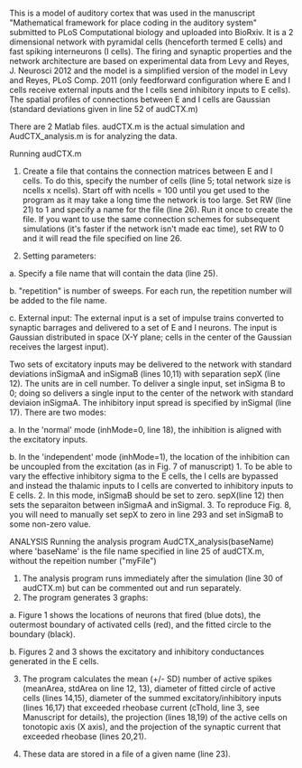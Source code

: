 This is a model of auditory cortex that was used in the manuscript "Mathematical framework for place coding in the auditory system" submitted to PLoS Computational biology and uploaded into BioRxiv. It is a 2 dimensional network with pyramidal cells (henceforth termed E cells) and fast spiking interneurons (I cells).  The firing and synaptic properties and the network architecture are based on experimental data from Levy and Reyes, J. Neurosci 2012 and the model is a simplified version of the model in Levy and Reyes, PLoS Comp. 2011 (only feedforward configuration where E and I cells receive external inputs and the I cells send inhibitory inputs to E cells). The spatial profiles of connections between E and I cells are Gaussian (standard deviations given in line 52 of audCTX.m)

There are 2 Matlab files.  audCTX.m is the actual simulation and AudCTX_analysis.m is for analyzing the data.  

Running audCTX.m
1. Create a file that contains the connection matrices between E and I cells. To do this, specify the number of cells (line 5; total network size is ncells x ncells). Start off with ncells = 100 until you get used to the program as it may take a long time the network is too large.  Set RW (line 21) to 1 and specify a name for the file (line 26).  Run it once to create the file.  If you want to use the same connection schemes for subsequent simulations (it's faster if the network isn't made eac time), set RW to 0 and it will read the file specified on line 26.

2. Setting parameters: 

a. Specify a file name that will contain the data (line 25).

b. "repetition" is number of sweeps.  For each run, the repetition number will be added to the file name.

c. External input: The external input is a set of impulse trains converted to synaptic barrages and delivered to a set of E and I neurons.  The input is Gaussian distributed in space (X-Y plane; cells in the center of the Gaussian receives the largest input). 

  Two sets of excitatory inputs may be delivered to the network with standard deviations inSigmaA and inSigmaB (lines 10,11) with separation sepX (line 12).  The units are in cell number. To deliver a single input, set inSigma B to 0; doing so delivers a single input to the center of the network with standard deviaion inSigmaA. 
  The inhibitory input spread is specified by inSigmaI (line 17). There are two modes:
  
a. In the 'normal' mode (inhMode=0, line 18), the inhibition is aligned with the excitatory inputs.

b. In the 'independent' mode (inhMode=1), the location of the inhibition can be uncoupled from the excitation (as in Fig. 7 of manuscript)
    1. To be able to vary the effective inhibitory sigma to the E cells, the I cells are bypassed and instead the thalamic inputs to I cells are converted to 
    inhibitory inputs to E cells.
    2. In this mode, inSigmaB should be set to zero. sepX(line 12) then sets the separaiton between inSigmaA and inSigmaI.
    3. To reproduce Fig. 8, you will need to manually set sepX to zero in line 293 and set inSigmaB to some non-zero value.

ANALYSIS
Running the analysis program AudCTX_analysis(baseName) where 'baseName' is the file name specified in line 25 of audCTX.m, without the repeition number ("myFile")
1. The analysis program runs immediately after the simulation (line 30 of audCTX.m) but can be commented out and run separately.
2. The program generates 3 graphs:

  a. Figure 1 shows the locations of neurons that fired (blue dots), the outermost boundary of activated cells (red), and the fitted circle to the boundary (black).

  b. Figures 2 and 3 shows the excitatory and inhibitory conductances generated in the E cells.

3. The program calculates the mean (+/- SD) number of active spikes (meanArea, stdArea on line 12, 13), diameter of fitted circle of active cells (lines 14,15), diameter of the summed excitatory/inhibitory inputs (lines 16,17) that exceeded rheobase current (cThold, line 3, see Manuscript for details), the projection (lines 18,19) of the active cells on tonotopic axis (X axis), and the projection of the synaptic current that exceeded rheobase (lines 20,21).

5. These data are stored in a file of a given name (line 23).
